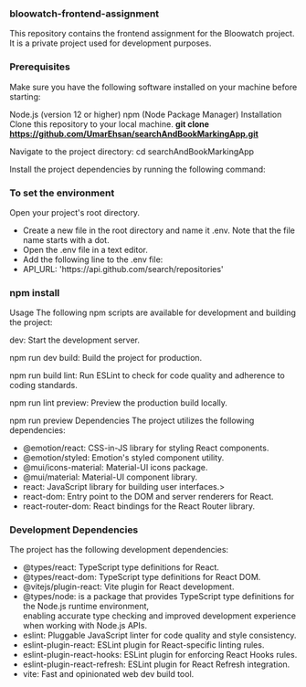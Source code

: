 <h3>bloowatch-frontend-assignment</h3>
This repository contains the frontend assignment for the Bloowatch project. It is a private project used for development purposes.

<h3>Prerequisites</h3>
Make sure you have the following software installed on your machine before starting:

Node.js (version 12 or higher)
npm (Node Package Manager)
Installation
Clone this repository to your local machine.
<b>git clone https://github.com/UmarEhsan/searchAndBookMarkingApp.git</b>
<p>Navigate to the project directory: cd searchAndBookMarkingApp</P>
<p>Install the project dependencies by running the following command:</p>

<h3>To set the environment </h3>
Open your project's root directory.
<ul>
 <li>Create a new file in the root directory and name it .env. Note that the file name starts with a dot.</li>
 <li>Open the .env file in a text editor.</li>
 <li>Add the following line to the .env file:</li>
 <li>API_URL: 'https://api.github.com/search/repositories'</li>
</ul>






<h3>npm install</h3>

Usage
The following npm scripts are available for development and building the project:

dev: Start the development server.

npm run dev
build: Build the project for production.

npm run build
lint: Run ESLint to check for code quality and adherence to coding standards.

npm run lint
preview: Preview the production build locally.

npm run preview
Dependencies
The project utilizes the following dependencies:

<ul>
 <li>@emotion/react: CSS-in-JS library for styling React components.</li>
 <li>@emotion/styled: Emotion's styled component utility.</li>
<li>@mui/icons-material: Material-UI icons package.</li>
<li>@mui/material: Material-UI component library.</li>
<li>react: JavaScript library for building user interfaces.></li>
<li>react-dom: Entry point to the DOM and server renderers for React.</li>
<li>react-router-dom: React bindings for the React Router library.</li>
</ul>



<h3>Development Dependencies</h3>
<p>The project has the following development dependencies:</p>
<ul>
<li>@types/react: TypeScript type definitions for React.</li>
<li>@types/react-dom: TypeScript type definitions for React DOM.</li>
<li>@vitejs/plugin-react: Vite plugin for React development.</li>
<li>@types/node: is a package that provides TypeScript type definitions for the Node.js runtime environment, </br>
enabling accurate type checking and improved development experience when working with Node.js APIs.
</li>
<li>eslint: Pluggable JavaScript linter for code quality and style consistency.</li>
<li>eslint-plugin-react: ESLint plugin for React-specific linting rules.</li>
<li>eslint-plugin-react-hooks: ESLint plugin for enforcing React Hooks rules.</li>
<li>eslint-plugin-react-refresh: ESLint plugin for React Refresh integration.</li>
<li>vite: Fast and opinionated web dev build tool. </li>
 
</ul>





